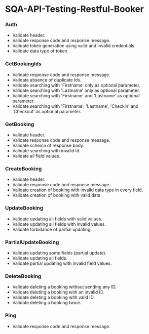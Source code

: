 # SQA-API-Testing-Restful-Booker

### Auth

- Validate header.
- Validate response code and response message.
- Validate token generation using valid and invalid credentials.
- Validate data type of token.

### GetBookingIds

- Validate response code and response message.
- Validate absence of duplicate Ids.
- Validate searching with 'Firstname' only as optional parameter.
- Validate searching with 'Lastname' only as optional parameter.
- Validate searching with 'Firstname' and 'Lastname' as optional parameter.
- Validate searching with 'Firstname', 'Lastname', 'Checkin' and 'Checkout' as optional parameter.


### GetBooking

- Validate header.
- Validate response code and response message.
- Validate schema of response body.
- Validate searching with invalid Id.
- Validate all field values.

### CreateBooking

- Validate header.
- Validate response code and response message.
- Validate creation of booking with invalid data type in every field.
- Validate creation of booking with valid data.

### UpdateBooking
- Validate updating all fields with valid values.
- Validate updating all fields with invalid values.
- Validate forbidance of partial updating.

### PartialUpdateBooking
- Validate updating some fields (partial update).
- Validate updating all fields.
- Validate partial updating with invalid field values.

### DeleteBooking
- Validate deleting a booking without sending any ID.
- Validate deleting a booking with an invalid ID.
- Validate deleting a booking with valid ID.
- Validate deleting a booking twice.

### Ping
- Validate response code and response message.
  
